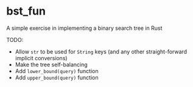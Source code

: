 # bst_fun

A simple exercise in implementing a binary search tree in Rust

TODO:
* Allow `str` to be used for `String` keys (and any other straight-forward implicit conversions)
* Make the tree self-balancing
* Add `lower_bound(query)` function
* Add `upper_bound(query)` function
